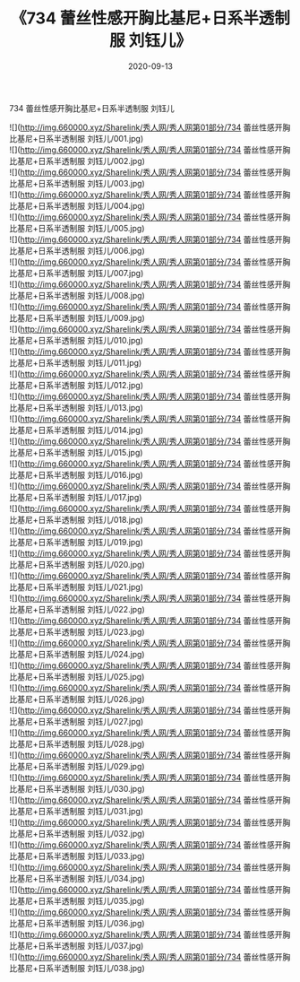 ﻿---
layout: post
title:  《734 蕾丝性感开胸比基尼+日系半透制服 刘钰儿》
date:   2020-09-13
img: http://img.660000.xyz/Sharelink/秀人网/秀人网第01部分/734 蕾丝性感开胸比基尼+日系半透制服 刘钰儿/000.jpg
categories: [美女, 清纯, 唯美]
---

734 蕾丝性感开胸比基尼+日系半透制服 刘钰儿

  ![](http://img.660000.xyz/Sharelink/秀人网/秀人网第01部分/734 蕾丝性感开胸比基尼+日系半透制服 刘钰儿/001.jpg) <br> ![](http://img.660000.xyz/Sharelink/秀人网/秀人网第01部分/734 蕾丝性感开胸比基尼+日系半透制服 刘钰儿/002.jpg) <br> ![](http://img.660000.xyz/Sharelink/秀人网/秀人网第01部分/734 蕾丝性感开胸比基尼+日系半透制服 刘钰儿/003.jpg) <br> ![](http://img.660000.xyz/Sharelink/秀人网/秀人网第01部分/734 蕾丝性感开胸比基尼+日系半透制服 刘钰儿/004.jpg) <br> ![](http://img.660000.xyz/Sharelink/秀人网/秀人网第01部分/734 蕾丝性感开胸比基尼+日系半透制服 刘钰儿/005.jpg) <br> ![](http://img.660000.xyz/Sharelink/秀人网/秀人网第01部分/734 蕾丝性感开胸比基尼+日系半透制服 刘钰儿/006.jpg) <br> ![](http://img.660000.xyz/Sharelink/秀人网/秀人网第01部分/734 蕾丝性感开胸比基尼+日系半透制服 刘钰儿/007.jpg) <br> ![](http://img.660000.xyz/Sharelink/秀人网/秀人网第01部分/734 蕾丝性感开胸比基尼+日系半透制服 刘钰儿/008.jpg) <br> ![](http://img.660000.xyz/Sharelink/秀人网/秀人网第01部分/734 蕾丝性感开胸比基尼+日系半透制服 刘钰儿/009.jpg) <br> ![](http://img.660000.xyz/Sharelink/秀人网/秀人网第01部分/734 蕾丝性感开胸比基尼+日系半透制服 刘钰儿/010.jpg) <br> ![](http://img.660000.xyz/Sharelink/秀人网/秀人网第01部分/734 蕾丝性感开胸比基尼+日系半透制服 刘钰儿/011.jpg) <br> ![](http://img.660000.xyz/Sharelink/秀人网/秀人网第01部分/734 蕾丝性感开胸比基尼+日系半透制服 刘钰儿/012.jpg) <br> ![](http://img.660000.xyz/Sharelink/秀人网/秀人网第01部分/734 蕾丝性感开胸比基尼+日系半透制服 刘钰儿/013.jpg) <br> ![](http://img.660000.xyz/Sharelink/秀人网/秀人网第01部分/734 蕾丝性感开胸比基尼+日系半透制服 刘钰儿/014.jpg) <br> ![](http://img.660000.xyz/Sharelink/秀人网/秀人网第01部分/734 蕾丝性感开胸比基尼+日系半透制服 刘钰儿/015.jpg) <br> ![](http://img.660000.xyz/Sharelink/秀人网/秀人网第01部分/734 蕾丝性感开胸比基尼+日系半透制服 刘钰儿/016.jpg) <br> ![](http://img.660000.xyz/Sharelink/秀人网/秀人网第01部分/734 蕾丝性感开胸比基尼+日系半透制服 刘钰儿/017.jpg) <br> ![](http://img.660000.xyz/Sharelink/秀人网/秀人网第01部分/734 蕾丝性感开胸比基尼+日系半透制服 刘钰儿/018.jpg) <br> ![](http://img.660000.xyz/Sharelink/秀人网/秀人网第01部分/734 蕾丝性感开胸比基尼+日系半透制服 刘钰儿/019.jpg) <br> ![](http://img.660000.xyz/Sharelink/秀人网/秀人网第01部分/734 蕾丝性感开胸比基尼+日系半透制服 刘钰儿/020.jpg) <br> ![](http://img.660000.xyz/Sharelink/秀人网/秀人网第01部分/734 蕾丝性感开胸比基尼+日系半透制服 刘钰儿/021.jpg) <br> ![](http://img.660000.xyz/Sharelink/秀人网/秀人网第01部分/734 蕾丝性感开胸比基尼+日系半透制服 刘钰儿/022.jpg) <br> ![](http://img.660000.xyz/Sharelink/秀人网/秀人网第01部分/734 蕾丝性感开胸比基尼+日系半透制服 刘钰儿/023.jpg) <br> ![](http://img.660000.xyz/Sharelink/秀人网/秀人网第01部分/734 蕾丝性感开胸比基尼+日系半透制服 刘钰儿/024.jpg) <br> ![](http://img.660000.xyz/Sharelink/秀人网/秀人网第01部分/734 蕾丝性感开胸比基尼+日系半透制服 刘钰儿/025.jpg) <br> ![](http://img.660000.xyz/Sharelink/秀人网/秀人网第01部分/734 蕾丝性感开胸比基尼+日系半透制服 刘钰儿/026.jpg) <br> ![](http://img.660000.xyz/Sharelink/秀人网/秀人网第01部分/734 蕾丝性感开胸比基尼+日系半透制服 刘钰儿/027.jpg) <br> ![](http://img.660000.xyz/Sharelink/秀人网/秀人网第01部分/734 蕾丝性感开胸比基尼+日系半透制服 刘钰儿/028.jpg) <br> ![](http://img.660000.xyz/Sharelink/秀人网/秀人网第01部分/734 蕾丝性感开胸比基尼+日系半透制服 刘钰儿/029.jpg) <br> ![](http://img.660000.xyz/Sharelink/秀人网/秀人网第01部分/734 蕾丝性感开胸比基尼+日系半透制服 刘钰儿/030.jpg) <br> ![](http://img.660000.xyz/Sharelink/秀人网/秀人网第01部分/734 蕾丝性感开胸比基尼+日系半透制服 刘钰儿/031.jpg) <br> ![](http://img.660000.xyz/Sharelink/秀人网/秀人网第01部分/734 蕾丝性感开胸比基尼+日系半透制服 刘钰儿/032.jpg) <br> ![](http://img.660000.xyz/Sharelink/秀人网/秀人网第01部分/734 蕾丝性感开胸比基尼+日系半透制服 刘钰儿/033.jpg) <br> ![](http://img.660000.xyz/Sharelink/秀人网/秀人网第01部分/734 蕾丝性感开胸比基尼+日系半透制服 刘钰儿/034.jpg) <br> ![](http://img.660000.xyz/Sharelink/秀人网/秀人网第01部分/734 蕾丝性感开胸比基尼+日系半透制服 刘钰儿/035.jpg) <br> ![](http://img.660000.xyz/Sharelink/秀人网/秀人网第01部分/734 蕾丝性感开胸比基尼+日系半透制服 刘钰儿/036.jpg) <br> ![](http://img.660000.xyz/Sharelink/秀人网/秀人网第01部分/734 蕾丝性感开胸比基尼+日系半透制服 刘钰儿/037.jpg) <br> ![](http://img.660000.xyz/Sharelink/秀人网/秀人网第01部分/734 蕾丝性感开胸比基尼+日系半透制服 刘钰儿/038.jpg) <br>